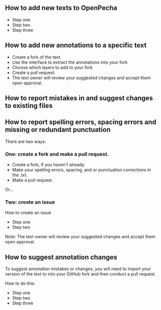 ## How to add new texts to OpenPecha

* Step one
* Step two
* Step three

## How to add new annotations to a specific text

* Create a fork of the text
* Use the interface to extract the annotations into your fork
* Choose which layers to add to your fork
* Create a pull request.
* The text owner will review your suggested changes and accept them open approval.

## How to report mistakes in and suggest changes to existing files

## How to report spelling errors, spacing errors and missing or redundant punctuation

There are two ways:

### One: create a fork and make a pull request.

* Create a fork, if you haven't already.
* Make your spelling errors, spacing, and or punctuation corrections in the .txt.
* Make a pull request.

Or...
### Two: create an issue

How to create an issue
* Step one
* Step two

Note: The text owner will review your suggested changes and accept them open approval.

## How to suggest annotation changes

To suggest annotation mistakes or changes, you will need to import your version of the text to into your GitHub fork and then conduct a pull request.

How to do this:
* Step one
* Step two
* Step three